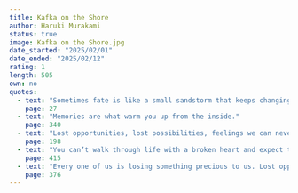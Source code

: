 ```yaml
---
title: Kafka on the Shore
author: Haruki Murakami
status: true
image: Kafka on the Shore.jpg
date_started: "2025/02/01" 
date_ended: "2025/02/12"
rating: 1
length: 505
own: no
quotes:
  - text: "Sometimes fate is like a small sandstorm that keeps changing directions."
    page: 27
  - text: "Memories are what warm you up from the inside."
    page: 340
  - text: "Lost opportunities, lost possibilities, feelings we can never get back."
    page: 198
  - text: "You can’t walk through life with a broken heart and expect to live long."
    page: 415
  - text: "Every one of us is losing something precious to us. Lost opportunities, lost possibilities, feelings we can never get back."
    page: 376
---
```

